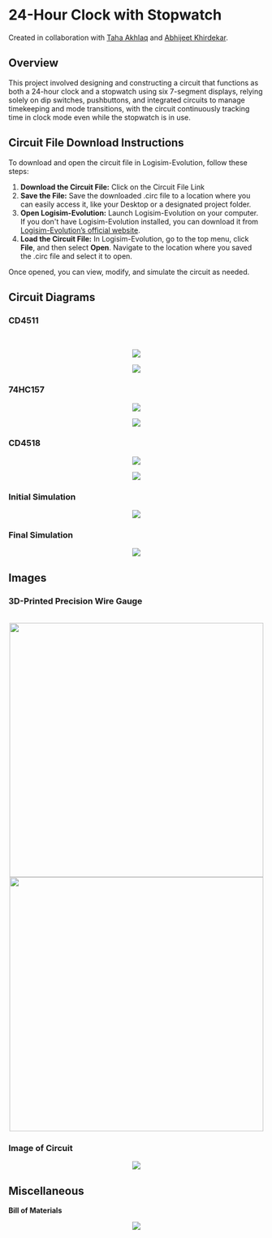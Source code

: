 # 24-Hour Clock with Stopwatch
Created in collaboration with [Taha Akhlaq](https://github.com/TahaAkhlaq) and [Abhijeet Khirdekar](https://github.com/akhirdekar).

## Overview  
This project involved designing and constructing a circuit that functions as both a 24-hour clock and a stopwatch using six 7-segment displays, relying solely on dip switches, pushbuttons, and integrated circuits to manage timekeeping and mode transitions, with the circuit continuously tracking time in clock mode even while the stopwatch is in use.

## Circuit File Download Instructions  
To download and open the circuit file in Logisim-Evolution, follow these steps:

1. **Download the Circuit File:** Click on the Circuit File Link
2. **Save the File:** Save the downloaded .circ file to a location where you can easily access it, like your Desktop or a designated project folder.
3. **Open Logisim-Evolution:** Launch Logisim-Evolution on your computer. If you don't have Logisim-Evolution installed, you can download it from [Logisim-Evolution’s official website](https://github.com/logisim-evolution/logisim-evolution).
4. **Load the Circuit File:** In Logisim-Evolution, go to the top menu, click **File**, and then select **Open**. Navigate to the location where you saved the .circ file and select it to open.

Once opened, you can view, modify, and simulate the circuit as needed.


## Circuit Diagrams

### CD4511

<strong></strong><br>
<p align="center">
  <img src="https://github.com/TalhaAkhlaq/ECE150-Digital-Logic-Design/blob/main/Project%203%20(24-Hour%20Clock%20with%20Stopwatch)/Project%203%20(CD4511)%20(1).png" />
</p>

<p align="center">
  <img src="https://github.com/TalhaAkhlaq/ECE150-Digital-Logic-Design/blob/main/Project%203%20(24-Hour%20Clock%20with%20Stopwatch)/Project%203%20(CD4511)%20(2).png"/>
</p>

### <strong>74HC157</strong><br>
<p align="center">
  <img src="https://github.com/TalhaAkhlaq/ECE150-Digital-Logic-Design/blob/main/Project%203%20(24-Hour%20Clock%20with%20Stopwatch)/Project%203%20(74HC157)%20(1).png"/>
</p>

<p align="center">
  <img src="https://github.com/TalhaAkhlaq/ECE150-Digital-Logic-Design/blob/main/Project%203%20(24-Hour%20Clock%20with%20Stopwatch)/Project%203%20(74HC157)%20(2).png" />
</p>

### <strong>CD4518</strong><br>
<p align="center">
  <img src="https://github.com/TalhaAkhlaq/ECE150-Digital-Logic-Design/blob/main/Project%203%20(24-Hour%20Clock%20with%20Stopwatch)/Project%203%20(CD4518)%20(1).png" />
</p>

<p align="center">
  <img src="https://github.com/TalhaAkhlaq/ECE150-Digital-Logic-Design/blob/main/Project%203%20(24-Hour%20Clock%20with%20Stopwatch)/Project%203%20(CD4518)%20(2).png" />
</p>

### <strong>Initial Simulation</strong><br>
<p align="center">
  <img src="https://github.com/TalhaAkhlaq/ECE150-Digital-Logic-Design/blob/main/Project%203%20(24-Hour%20Clock%20with%20Stopwatch)/Project%203%20(Initial%20Simulation).png" />
</p>

### <strong>Final Simulation</strong><br>
<p align="center">
  <img src="https://github.com/TalhaAkhlaq/ECE150-Digital-Logic-Design/blob/main/Project%203%20(24-Hour%20Clock%20with%20Stopwatch)/Project%203%20(Final%20Simulation).png" />
</p>

## Images

### 3D-Printed Precision Wire Gauge 

<p align="center">
  <strong></strong><br>
  <img src="https://github.com/TalhaAkhlaq/ECE150-Digital-Logic-Design/blob/main/Project%203%20(24-Hour%20Clock%20with%20Stopwatch)/Project%203%20(3D-Printed%20Precision%20Wire%20Gauge)%20(1).png" width="500" />
  <img src="https://github.com/TalhaAkhlaq/ECE150-Digital-Logic-Design/blob/main/Project%203%20(24-Hour%20Clock%20with%20Stopwatch)/Project%203%20(3D-Printed%20Precision%20Wire%20Gauge)%20(2).png" width="500" />
</p>

### <strong>Image of Circuit</strong><br>
<p align="center">
  <img src="https://github.com/TalhaAkhlaq/ECE150-Digital-Logic-Design/blob/main/Project%203%20(24-Hour%20Clock%20with%20Stopwatch)/Project%203%20(Image%20of%20Circuit).png" />
</p>

## Miscellaneous

<strong>Bill of Materials</strong><br>
<p align="center">
  <img src="https://github.com/TalhaAkhlaq/ECE150-Digital-Logic-Design/blob/main/Project%203%20(24-Hour%20Clock%20with%20Stopwatch)/Project%203%20(Bill%20of%20Materials).png" />
</p>

